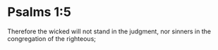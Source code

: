# Psalms 1:5

Therefore the wicked will not stand in the judgment, nor sinners in the congregation of the righteous;
